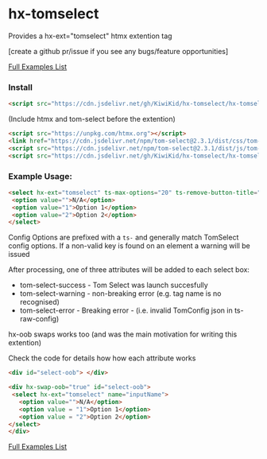 # hx-tomselect

Provides a hx-ext="tomselect" htmx extention tag

[create a github pr/issue if you see any bugs/feature opportunities]


<a href="https://kiwikid.github.io/hx-tomselect/">Full Examples List</a>

### Install
```html
<script src="https://cdn.jsdelivr.net/gh/KiwiKid/hx-tomselect/hx-tomselect.js"></script>
```


(Include htmx and tom-select before the extention)
```html
<script src="https://unpkg.com/htmx.org"></script>
<link href="https://cdn.jsdelivr.net/npm/tom-select@2.3.1/dist/css/tom-select.css" rel="stylesheet"/>
<script src="https://cdn.jsdelivr.net/npm/tom-select@2.3.1/dist/js/tom-select.complete.min.js"></script>
<script src="https://cdn.jsdelivr.net/gh/KiwiKid/hx-tomselect/hx-tomselect.js"></script>
```



### Example Usage:
```html
<select hx-ext="tomselect" ts-max-options="20" ts-remove-button-title="Remove this player" multiple>
 <option value="">N/A</option>
 <option value="1">Option 1</option>
 <option value="2">Option 2</option>
</select>
```

Config Options are prefixed with a `ts-` and generally match TomSelect config options. If a non-valid key is found on an element a warning will be issued

After processing, one of three attributes will be added to each select box:

- tom-select-success - Tom Select was launch succesfully
- tom-select-warning - non-breaking error (e.g. tag name is no recognised)
- tom-select-error - Breaking error - (i.e. invalid TomConfig json in ts-raw-config)

hx-oob swaps works too (and was the main motivation for writing this extention)

Check the code for details how how each attribute works

```html
<div id="select-oob"> </div>
```

```html
<div hx-swap-oob="true" id="select-oob"> 
 <select hx-ext="tomselect" name="inputName">
   <option value="">N/A</option>
   <option value = "1">Option 1</option>
   <option value = "2">Option 2</option>
</select>
</div>
```



<a href="https://kiwikid.github.io/hx-tomselect/">Full Examples List</a>